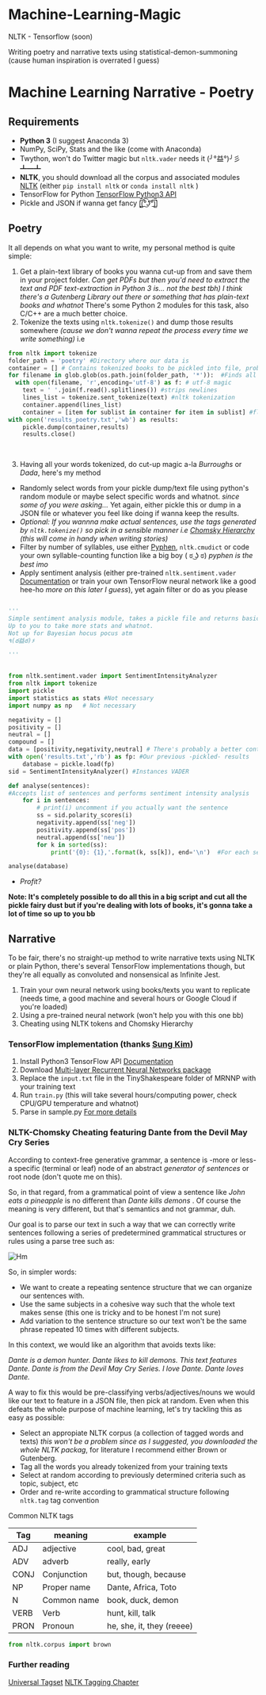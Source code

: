 # Machine-Learning-Magic
NLTK - Tensorflow (soon)

Writing poetry and narrative texts using statistical-demon-summoning (cause human inspiration is overrated I guess)

# Machine Learning Narrative - Poetry

## Requirements

* __Python 3__ (I suggest Anaconda 3)
* NumPy, SciPy, Stats and the like (come with Anaconda)
* Twython, won't do Twitter magic but `nltk.vader` needs it (╯°益°)╯彡┻━┻	
* __NLTK__, you should download all the corpus and associated modules [NLTK](https://www.nltk.org) (either `pip install nltk` or `conda install nltk` )
* TensorFlow for Python [TensorFlow Python3 API](https://www.tensorflow.org/api_docs/python/)
* Pickle and JSON if wanna get fancy [̲̅$̲̅(̲̅ ͡° ͜ʖ ͡°̲̅)̲̅$̲̅]	

## Poetry

It all depends on what you want to write, my personal method is quite simple:

1. Get a plain-text library of books you wanna cut-up from and save them in your project folder. *Can get PDFs but then you'd need to extract the text and PDF text-extraction in Python 3 is... not the best tbh) I think there's a Gutenberg Library out there or something that has plain-text books and whatnot* There's some Python 2 modules for this task, also C/C++ are a much better choice.
2. Tokenize the texts using `nltk.tokenize()` and dump those results somewhere *(cause we don't wanna repeat the process every time we write something)* i.e

```python
from nltk import tokenize
folder_path = 'poetry' #Directory where our data is
container = [] # Contains tokenized books to be pickled into file, probably list ain't a good idea though
for filename in glob.glob(os.path.join(folder_path, '*')):  #Finds all files in  folder_path
  with open(filename, 'r',encoding='utf-8') as f: # utf-8 magic
    text = ' '.join(f.read().splitlines()) #strips newlines
    lines_list = tokenize.sent_tokenize(text) #nltk tokenization
    container.append(lines_list)
    container = [item for sublist in container for item in sublist] #flattens the list of lists, maybe slow... fix it yourself
with open('results_poetry.txt','wb') as results:
    pickle.dump(container,results)
    results.close()
    
    
```

3. Having all your words tokenized, do cut-up magic a-la *Burroughs* or *Dada*, here's my method
* Randomly select words from your pickle dump/text file using python's random module or maybe select specific words and whatnot. *since some of you were asking...* Yet again, either pickle this or dump in a JSON file or whatever you feel like doing if wanna keep the results.
* *Optional: If you wannna make actual sentences, use the tags generated by `nltk.tokenize()` so pick in a sensible manner i.e [Chomsky Hierarchy](https://en.wikipedia.org/wiki/Chomsky_hierarchy) (this will come in handy when writing stories)*
* Filter by number of syllables, use either [Pyphen](http://pyphen.org), `nltk.cmudict` or code your own syllable-counting function like a big boy ( ಠ ͜ʖ ಠ)	*pyphen is the best imo*
* Apply sentiment analysis (either pre-trained `nltk.sentiment.vader` [Documentation](https://www.nltk.org/_modules/nltk/sentiment/vader.html) or train your own TensorFlow neural network like a good hee-ho *more on this later I guess*), yet again filter or do as you please

```python

'''
Simple sentiment analysis module, takes a pickle file and returns basic data.
Up to you to take more stats and whatnot. 
Not up for Bayesian hocus pocus atm
٩(ఠ益ఠ)۶

'''


from nltk.sentiment.vader import SentimentIntensityAnalyzer
from nltk import tokenize
import pickle
import statistics as stats #Not necessary
import numpy as np   # Not necessary

negativity = []
positivity = []
neutral = []
compound = []
data = [positivity,negativity,neutral] # There's probably a better container out there, possibly numpy array or something idk
with open('results.txt','rb') as fp: #Our previous -pickled- results
    database = pickle.load(fp)
sid = SentimentIntensityAnalyzer() #Instances VADER

def analyse(sentences):
#Accepts list of sentences and performs sentiment intensity analysis
    for i in sentences:
        # print(i) uncomment if you actually want the sentence
        ss = sid.polarity_scores(i)
        negativity.append(ss['neg'])
        positivity.append(ss['pos'])
        neutral.append(ss['neu'])
        for k in sorted(ss):
            print('{0}: {1},'.format(k, ss[k]), end='\n')  #For each sentence it prints a polarity index.

analyse(database)

```
* *Profit?*

**Note: It's completely possible to do all this in a big script and cut all the pickle fairy dust but if you're dealing with lots of books, it's gonna take a lot of time so up to you bb**

## Narrative

To be fair, there's no straight-up method to write narrative texts using NLTK or plain Python, there's several TensorFlow implementations though, but they're all equally as convoluted and nonsensical as Infinite Jest. 

1. Train your own neural network using books/texts you want to replicate (needs time, a good machine and several hours or Google Cloud if you're loaded)
2. Using a pre-trained neural network (won't help you with this one bb)
3. Cheating using NLTK tokens and Chomsky Hierarchy

### TensorFlow implementation (thanks [Sung Kim](https://github.com/hunkim))

1. Install Python3 TensorFlow API [Documentation](https://www.tensorflow.org/api_docs/)
2. Download [Multi-layer Recurrent Neural Networks package](https://github.com/hunkim/word-rnn-tensorflow)
3. Replace the `input.txt` file in the TinyShakespeare folder of MRNNP with your training text
4. Run `train.py` (this will take several hours/computing power, check CPU/GPU temperature and whatnot)
5. Parse in sample.py [For more details](https://github.com/hunkim/word-rnn-tensorflow#beam-search)

### NLTK-Chomsky Cheating featuring Dante from the Devil May Cry Series
 
According to context-free generative grammar, a sentence is -more or less- a specific (terminal or leaf) node of an abstract *generator of sentences* or root node (don't quote me on this).

So, in that regard, from a grammatical point of view a sentence like *John eats a pineapple* is no different than *Dante kills demons*
. Of course the meaning is very different, but that's semantics and not grammar, duh.

Our goal is to parse our text in such a way that we can correctly write sentences following a series of predetermined grammatical  structures or rules using a parse tree such as:

![Hm](http://2.bp.blogspot.com/-0OviR_gBISo/U1JJAi67DaI/AAAAAAAAAnE/BSGxu60uDbo/s1600/tree+why_graphs002.png "Chomsky Tree")

So, in simpler words:
* We want to create a repeating sentence structure that we can organize our sentences with.
* Use the same subjects in a cohesive way such that the whole text makes sense (this one is tricky and to be honest I'm not sure)
* Add variation to the sentence structure so our text won't be the same phrase repeated 10 times with different subjects.

In this context, we would like an algorithm that avoids texts like:
 
 *Dante is a demon hunter. Dante likes to kill demons. This text features Dante. Dante is from the Devil May Cry Series. I love Dante. Dante loves Dante.*
 
A way to fix this would be pre-classifying verbs/adjectives/nouns we would like our text to feature in a JSON file, then pick at random. Even when this defeats the whole purpose of machine learning, let's try tackling this as easy as possible:

* Select an appropiate NLTK corpus (a collection of tagged words and texts) *this won't be a problem since as I suggested, you downloaded the whole NLTK packag*, for literature I recommend either Brown or Gutenberg. 
* Tag all the words you already tokenized from your training texts
* Select at random according to previously determined criteria such as topic, subject, etc
* Order and re-write according to grammatical structure following `nltk.tag` tag convention

Common NLTK tags

Tag| meaning | example
--- | --- | ---
ADJ | adjective | cool, bad, great
ADV | adverb | really, early
CONJ | Conjunction | but, though, because
NP | Proper name | Dante, Africa, Toto
N | Common name | book, duck, demon
VERB | Verb | hunt, kill, talk
PRON | Pronoun | he, she, it, they (reeee)


```python
from nltk.corpus import brown


```



### Further reading

[Universal Tagset](http://www.lrec-conf.org/proceedings/lrec2012/pdf/274_Paper.pdf)
[NLTK Tagging Chapter](https://www.nltk.org/book/ch05.html)

